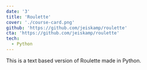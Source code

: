 ```yaml
---
date: '3'
title: 'Roulette'
cover: './course-card.png'
github: 'https://github.com/jeiskamp/roulette'
cta: 'https://github.com/jeiskamp/roulette'
tech:
  - Python
---
```


This is a text based version of Roulette made in Python. 

